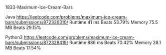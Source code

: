 1833-Maximum-Ice-Cream-Bars

Java
https://leetcode.com/problems/maximum-ice-cream-bars/submissions/872326310/
Runtime
41 ms
Beats
53.79%
Memory
75.5 MB
Beats
29.15%

Python3
https://leetcode.com/problems/maximum-ice-cream-bars/submissions/872328419/
Runtime
886 ms
Beats
70.42%
Memory
28.1 MB
Beats
17.54%